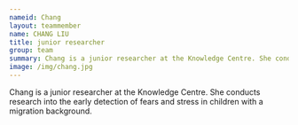 ```yaml
---
nameid: Chang
layout: teammember
name: CHANG LIU
title: junior researcher
group: team
summary: Chang is a junior researcher at the Knowledge Centre. She conducts research into the early detection of fears and stress in children with a migration background.
image: /img/chang.jpg
---
```

Chang is a junior researcher at the Knowledge Centre. She conducts research into the early detection of fears and stress in children with a migration background.
